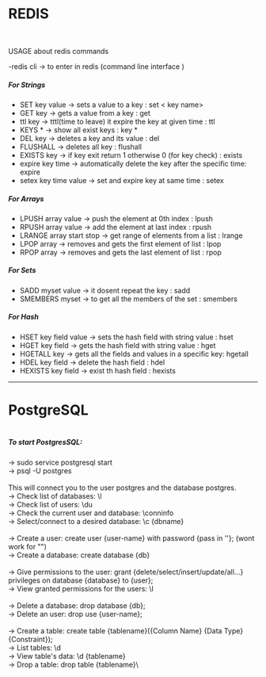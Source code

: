 <html lang="en">
<head>
    <meta charset="UTF-8">
    <meta http-equiv="X-UA-Compatible" content="IE=edge">
    <meta name="viewport" content="width=device-width, initial-scale=1.0">
	</head>
	<body>
		<h1 text-align="centre">REDIS</h1><br>
		<p>USAGE about redis commands</p1><br>
	<p>-redis cli -> to enter in redis (command line interface )</p>
	<h5>For Strings</h5>
	<ul>
		<li>SET key value -> sets a value to a key : set < key name></li>
		<li>GET key -> gets a value from a key : get</li>
		<li>ttl key -> tttl(time to leave) it expire the key at given time : ttl</li>
		<li>KEYS * -> show all exist keys : key *</li>
		<li>DEL key -> deletes a key and its value : del</li>
		<li>FLUSHALL -> deletes all key : flushall</li>
		<li>EXISTS key -> if key exit return 1 otherwise 0 (for key check) : exists</li>
		<li>expire key time -> automatically delete the key after the specific time: expire</li>
		<li>setex key time value -> set and expire key at same time : setex</li></ul>
	<h5>For Arrays</h5>
	<ul>
		<li>LPUSH array value -> push the element at 0th index : lpush</li>
		<li>RPUSH array value -> add the element at last index : rpush</li>
		<li>LRANGE array start stop -> get range of elements from a list : lrange</li>
		<li>LPOP array -> removes and gets the first element of list : lpop</li>
		<li>RPOP array -> removes and gets the last element of list : rpop</li></ul>
	<h5>For Sets</h5>
	<ul>
		<li>SADD myset value -> it dosent repeat the key : sadd</li>
		<li>SMEMBERS myset -> to get all the members of the set : smembers</li></uL>
	<h5>For Hash</h5>
	<ul>
		<li>HSET key field value -> sets the hash field with string value : hset</li>
		<li>HGET key field -> gets the hash field with string value : hget</li>
		<li>HGETALL key -> gets all the fields and values in a specific key: hgetall</li>
		<li>HDEL key field -> delete the hash field : hdel</li>
		<li>HEXISTS key field -> exist th hash field : hexists</li></ul>
	<hr>
	<h1>PostgreSQL<h1>
		<h5>To start PostgresSQL:</h5>
		<p>-> sudo service postgresql start <br>
                 -> psql -U postgres <br><br>
			This will connect you to the user postgres and the database postgres.<br>
			-> Check list of databases: \l<br>
-> Check list of users: \du<br>
-> Check the current user and database: \conninfo<br>
-> Select/connect to a desired database: \c {dbname}<br><br>
			-> Create a user: create user {user-name} with password {pass in ''};
(wont work for "")<br>
-> Create a database: create database {db}<br><br>
			-> Give permissions to the user: grant {delete/select/insert/update/all...} privileges on database {database} to {user};<br>
-> View granted permissions for the users: \l<br><br>
			-> Delete a database: drop database {db};<br>
-> Delete an user: drop use {user-name};<br><br>
			-> Create a table: create table {tablename}({Column Name} {Data Type} {Constraint});<br>
-> List tables: \d<br>
-> View table's data: \d {tablename}<br>
			-> Drop a table: drop table {tablename}\<br></p>

			

		
